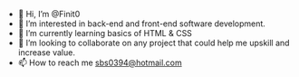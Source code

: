 - 👋 Hi, I’m @Finit0
- 👀 I’m interested in back-end and front-end software development.
- 🌱 I’m currently learning basics of HTML & CSS
- 💞️ I’m looking to collaborate on any project that could help me upskill and increase value.
- 📫 How to reach me sbs0394@hotmail.com

<!---
Finit0/Finit0 is a ✨ special ✨ repository because its `README.md` (this file) appears on your GitHub profile.
You can click the Preview link to take a look at your changes.
--->
